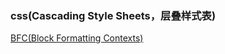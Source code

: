 ### css(Cascading Style Sheets，层叠样式表)  
[BFC(Block Formatting Contexts)](https://zhuanlan.zhihu.com/p/25321647)  